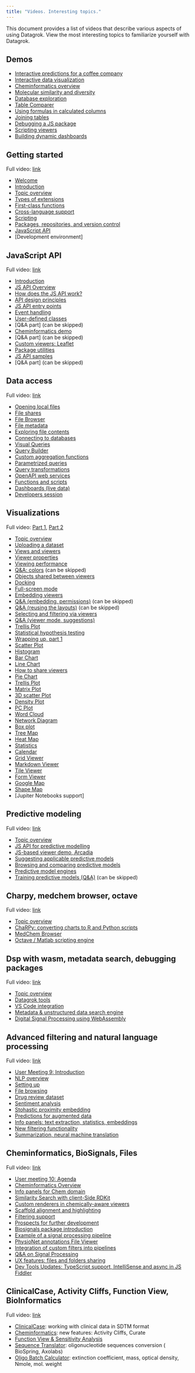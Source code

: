 ```yaml
---
title: "Videos. Interesting topics."
---
```



This document provides a list of videos that describe various aspects of using Datagrok. View the most interesting
topics to familiarize yourself with Datagrok.

## Demos

* [Interactive predictions for a coffee company]
* [Interactive data visualization]
* [Cheminformatics overview]
* [Molecular similarity and diversity]
* [Database exploration]
* [Table Comparer]
* [Using formulas in calculated columns]
* [Joining tables]
* [Debugging a JS package]
* [Scripting viewers]
* [Building dynamic dashboards]

## Getting started

Full video: [link](https://youtu.be/p7_qOU_IzLM)

* [Welcome](https://www.youtube.com/watch?v=p7_qOU_IzLM&t=0s)
* [Introduction](https://www.youtube.com/watch?v=p7_qOU_IzLM&t=363s)
* [Topic overview](https://www.youtube.com/watch?v=p7_qOU_IzLM&t=546s)
* [Types of extensions]
* [First-class functions]
* [Cross-language support]
* [Scripting]
* [Packages, repositories, and version control]
* [JavaScript API]
* [Development environment]

## JavaScript API

Full video: [link](https://youtu.be/YR17h4_0Mc8)

* [Introduction](https://www.youtube.com/watch?v=YR17h4_0Mc8&t=0s)
* [JS API Overview]
* [How does the JS API work?]
* [API design principles]
* [JS API entry points]
* [Event handling]
* [User-defined classes]
* [Q&A part] (can be skipped)
* [Cheminformatics demo]
* [Q&A part] (can be skipped)
* [Custom viewers: Leaflet]
* [Package utilities]
* [JS API samples]
* [Q&A part] (can be skipped)

## Data access

Full video: [link](https://youtu.be/dKrCk38A1m8)

* [Opening local files]
* [File shares]
* [File Browser]
* [File metadata]
* [Exploring file contents]
* [Connecting to databases]
* [Visual Queries]
* [Query Builder]
* [Custom aggregation functions]
* [Parametrized queries]
* [Query transformations]
* [OpenAPI web services]
* [Functions and scripts]
* [Dashboards (live data)]
* [Developers session]

## Visualizations

Full video: [Part 1](https://youtu.be/wAfEqAMOZzw), [Part 2](https://youtu.be/7MBXWzdC0-I)

* [Topic overview](https://www.youtube.com/watch?v=wAfEqAMOZzw&t=0s)
* [Uploading a dataset]
* [Views and viewers]
* [Viewer properties]
* [Viewing performance]
* [Q&A: colors] (can be skipped)
* [Objects shared between viewers]
* [Docking]
* [Full-screen mode]
* [Embedding viewers]
* [Q&A (embedding, permissions)] (can be skipped)
* [Q&A (reusing the layouts)] (can be skipped)
* [Selecting and filtering via viewers]
* [Q&A (viewer mode, suggestions)]
* [Trellis Plot]
* [Statistical hypothesis testing]
* [Wrapping up, part 1]
* [Scatter Plot]
* [Histogram]
* [Bar Chart]
* [Line Chart]
* [How to share viewers]
* [Pie Chart]
* [Trellis Plot]
* [Matrix Plot]
* [3D scatter Plot]
* [Density Plot]
* [PC Plot]
* [Word Cloud]
* [Network Diagram]
* [Box plot]
* [Tree Map]
* [Heat Map]
* [Statistics]
* [Calendar]
* [Grid Viewer]
* [Markdown Viewer]
* [Tile Viewer]
* [Form Viewer]
* [Google Map]
* [Shape Map]
* [Jupiter Notebooks support]

## Predictive modeling

Full video: [link](https://youtu.be/JaJgxtHAb98)

* [Topic overview](https://www.youtube.com/watch?v=JaJgxtHAb98&t=0s)
* [JS API for predictive modelling]
* [JS-based viewer demo, Arcadia]
* [Suggesting applicable predictive models]
* [Browsing and comparing predictive models]
* [Predictive model engines]
* [Training predictive models (Q&A)] (can be skipped)

## Charpy, medchem browser, octave

Full video: [link](https://youtu.be/seAgx5TbrzI)

* [Topic overview](https://www.youtube.com/watch?v=seAgx5TbrzI&t=0s)
* [ChaRPy: converting charts to R and Python scripts]
* [MedChem Browser]
* [Octave / Matlab scripting engine]

## Dsp with wasm, metadata search, debugging packages

Full video: [link](https://youtu.be/zVVmlRorpjg)

* [Topic overview](https://www.youtube.com/watch?v=zVVmlRorpjg&t=0s)
* [Datagrok tools]
* [VS Code integration]
* [Metadata & unstructured data search engine]
* [Digital Signal Processing using WebAssembly]

## Advanced filtering and natural language processing

Full video: [link](https://youtu.be/GM3XixUFFUs)

* [User Meeting 9: Introduction](https://www.youtube.com/watch?v=GM3XixUFFUs&t=0s)
* [NLP overview]
* [Setting up]
* [File browsing]
* [Drug review dataset]
* [Sentiment analysis]
* [Stohastic proximity embedding]
* [Predictions for augmented data]
* [Info panels: text extraction, statistics, embeddings]
* [New filtering functionality]
* [Summarization, neural machine translation]

## Cheminformatics, BioSignals, Files

Full video: [link](https://youtu.be/0QxzllnBreI)

* [User meeting 10: Agenda](https://www.youtube.com/watch?v=0QxzllnBreI&t=0s)
* [Cheminformatics Overview](https://www.youtube.com/watch?v=0QxzllnBreI&t=103s)
* [Info panels for Chem domain](https://www.youtube.com/watch?v=0QxzllnBreI&t=299s)
* [Similarity Search with client-Side RDKit](https://www.youtube.com/watch?v=0QxzllnBreI&t=516s)
* [Custom renderers in chemically-aware viewers](https://www.youtube.com/watch?v=0QxzllnBreI&t=718s)
* [Scaffold alignment and highlighting](https://www.youtube.com/watch?v=0QxzllnBreI&t=1119s)
* [Filtering support](https://www.youtube.com/watch?v=0QxzllnBreI&t=1312s)
* [Prospects for further development](https://www.youtube.com/watch?v=0QxzllnBreI&t=1603s)
* [Biosignals package introduction](https://www.youtube.com/watch?v=0QxzllnBreI&t=1932s)
* [Example of a signal processing pipeline](https://www.youtube.com/watch?v=0QxzllnBreI&t=2438s)
* [PhysioNet annotations File Viewer](https://www.youtube.com/watch?v=0QxzllnBreI&t=2754s)
* [Integration of custom filters into pipelines](https://www.youtube.com/watch?v=0QxzllnBreI&t=3104s)
* [Q&A on Signal Processing](https://www.youtube.com/watch?v=0QxzllnBreI&t=3310s)
* [UX features: files and folders sharing](https://www.youtube.com/watch?v=0QxzllnBreI&t=3895s)
* [Dev Tools Updates: TypeScript support, IntelliSense and async in JS Fiddler](https://www.youtube.com/watch?v=0QxzllnBreI&t=4657s)

## ClinicalCase, Activity Cliffs, Function View, BioInformatics

Full video: [link](https://youtu.be/2xuxJjpjXi4)

* [ClinicalCase](https://www.youtube.com/watch?v=2xuxJjpjXi4&t=95s): working with clinical data in SDTM format
* [Cheminformatics](https://www.youtube.com/watch?v=2xuxJjpjXi4&t=1933s): new features: Activity Cliffs, Curate
* [Function View & Sensitivity Analysis](https://www.youtube.com/watch?v=2xuxJjpjXi4&t=2507s)
* [Sequence Translator](https://www.youtube.com/watch?v=2xuxJjpjXi4&t=3782s): oligonucleotide sequences conversion (
  BioSpring, Axolabs)
* [Oligo Batch Calculator](https://www.youtube.com/watch?v=2xuxJjpjXi4&t=4902s): extinction coefficient, mass, optical
  density, Nmole, mol. weight

[Interactive Predictions for a Coffee Company]: https://www.youtube.com/watch?v=tVwpRB8fikQ

[Interactive Data Visualization]: https://www.youtube.com/watch?v=67LzPsdNrEc

[Cheminformatics Overview]: https://www.youtube.com/watch?v=k1NVdTRpYOM

[Molecular Similarity and Diversity]: https://www.youtube.com/watch?v=wCdzD64plEo

[Database Exploration]: https://www.youtube.com/watch?v=YJmSvh3_uCM

[Table Comparer]: https://www.youtube.com/watch?v=rUHFwO1iQUg

[Using Formulas in Calculated Columns]: https://www.youtube.com/watch?v=-yTTaS_WOU4

[Joining Tables]: https://www.youtube.com/watch?v=dlbK2Zo-eng

[Debugging a JS package]: https://www.youtube.com/watch?v=PDcXLMsu6UM

[Scripting Viewers]: https://www.youtube.com/watch?v=jHRpOnhBAz4

[Building Dynamic Dashboards]: https://www.youtube.com/watch?v=TtVjvxMj9Ds

[Types of Extensions]: https://www.youtube.com/watch?v=p7_qOU_IzLM&t=602s

[First-Class Functions]: https://www.youtube.com/watch?v=p7_qOU_IzLM&t=724s

[Cross-Language Support]: https://www.youtube.com/watch?v=p7_qOU_IzLM&t=954s

[Scripting]: https://www.youtube.com/watch?v=p7_qOU_IzLM&t=1890s

[Packages, Repositories, and Version Control]: https://www.youtube.com/watch?v=p7_qOU_IzLM&t=2681s

[JavaScript API]: https://www.youtube.com/watch?v=p7_qOU_IzLM&t=3568s

<!--[Development Environment]: https://www.youtube.com/watch?v=p7_qOU_IzM&t=4146s-->

[JS API Overview]: https://www.youtube.com/watch?v=YR17h4_0Mc8&t=536s

[How does the JS API work?]: https://www.youtube.com/watch?v=YR17h4_0Mc8&t=596s

[API design principles]: https://www.youtube.com/watch?v=YR17h4_0Mc8&t=969s

[JS API entry points]: https://www.youtube.com/watch?v=YR17h4_0Mc8&t=1825s

[Event handling]: https://www.youtube.com/watch?v=YR17h4_0Mc8&t=1825s

[User-Defined Classes]: https://www.youtube.com/watch?v=YR17h4_0Mc8&t=2220s

[User-Defined Classes Q&A Part]: https://www.youtube.com/watch?v=YR17h4_0Mc8&t=2506s

[Cheminformatics Demo]: https://www.youtube.com/watch?v=YR17h4_0Mc8&t=2689s

[Cheminformatics Demo Q&A Part]: https://www.youtube.com/watch?v=YR17h4_0Mc8&t=2828s

[Custom Viewers: Leaflet]: https://www.youtube.com/watch?v=YR17h4_0Mc8&t=3268s

[Package Utilities]: https://www.youtube.com/watch?v=YR17h4_0Mc8&t=3500s

[JS API Samples]: https://www.youtube.com/watch?v=YR17h4_0Mc8&t=3916s

[JS API Samples Q&A Part]: https://www.youtube.com/watch?v=YR17h4_0Mc8&t=4445s

[Opening Local Files]: https://www.youtube.com/watch?v=dKrCk38A1m8&t=336s

[File shares]: https://www.youtube.com/watch?v=dKrCk38A1m8&t=417s

[File Browser]: https://www.youtube.com/watch?v=dKrCk38A1m8&t=508s

[File metadata]: https://www.youtube.com/watch?v=dKrCk38A1m8&t=710s

[Exploring File Contents]: https://www.youtube.com/watch?v=dKrCk38A1m8&t=964s

[Connecting To Databases]: https://www.youtube.com/watch?v=dKrCk38A1m8&t=1048s

[Visual Queries]: https://www.youtube.com/watch?v=dKrCk38A1m8&t=1339s

[Query Builder]: https://www.youtube.com/watch?v=dKrCk38A1m8&t=1688s

[Custom Aggregation Functions]: https://www.youtube.com/watch?v=dKrCk38A1m8&t=1850s

[Parametrized Queries]: https://www.youtube.com/watch?v=dKrCk38A1m8&t=1980s

[Query Transformations]: https://www.youtube.com/watch?v=dKrCk38A1m8&t=2739s

[OpenAPI Web Services]: https://www.youtube.com/watch?v=dKrCk38A1m8&t=3121s

[Functions and Scripts]: https://www.youtube.com/watch?v=dKrCk38A1m8&t=3685s

[Dashboards (Live Data)]: https://www.youtube.com/watch?v=dKrCk38A1m8&t=3972s

[Developers Session]: https://www.youtube.com/watch?v=dKrCk38A1m8&t=4310s

[Uploading a Dataset]: https://www.youtube.com/watch?v=wAfEqAMOZzw&t=443s

[Views and Viewers]: https://www.youtube.com/watch?v=wAfEqAMOZzw&t=589s

[Viewer Properties]: https://www.youtube.com/watch?v=wAfEqAMOZzw&t=804s

[Viewing Performance]: https://www.youtube.com/watch?v=wAfEqAMOZzw&t=907s

[Q&A: Colors]: https://www.youtube.com/watch?v=wAfEqAMOZzw&t=1025s

[Objects Shared Between Viewers]: https://www.youtube.com/watch?v=wAfEqAMOZzw&t=1628s

[Docking]: https://www.youtube.com/watch?v=wAfEqAMOZzw&t=1726s

[Full-Screen Mode]: https://www.youtube.com/watch?v=wAfEqAMOZzw&t=2608s

[Embedding Viewers]: https://www.youtube.com/watch?v=wAfEqAMOZzw&t=2657s

[Q&A (Embedding, Permissions)]: https://www.youtube.com/watch?v=wAfEqAMOZzw&t=2943s

[Q&A (Reusing the Layouts)]: https://www.youtube.com/watch?v=wAfEqAMOZzw&t=3460s

[Selecting and Filtering via Viewers]: https://www.youtube.com/watch?v=wAfEqAMOZzw&t=4201s

[Q&A (Viewer Mode, Suggestions)]: https://www.youtube.com/watch?v=wAfEqAMOZzw&t=4307s

[Trellis Plot]: https://www.youtube.com/watch?v=wAfEqAMOZzw&t=4562s

[Statistical Hypothesis Testing]: https://www.youtube.com/watch?v=wAfEqAMOZzw&t=4810s

[Wrapping Up, part 1]: https://www.youtube.com/watch?v=wAfEqAMOZzw&t=4884s

[Scatter Plot]: https://www.youtube.com/watch?v=7MBXWzdC0-I&t=214s

[Histogram]: https://www.youtube.com/watch?v=7MBXWzdC0-I&t=485s

[Bar Chart]: https://www.youtube.com/watch?v=7MBXWzdC0-I&t=684s

[Line Chart]: https://www.youtube.com/watch?v=7MBXWzdC0-I&t=934s

[How to share viewers]: https://www.youtube.com/watch?v=7MBXWzdC0-I&t=1334s

[Pie Chart]: https://www.youtube.com/watch?v=7MBXWzdC0-I&t=1486s

[Trellis Plot details]: https://www.youtube.com/watch?v=7MBXWzdC0-I&t=1560s

[Matrix Plot]: https://www.youtube.com/watch?v=7MBXWzdC0-I&t=1653s

[3D Scatter Plot]: https://www.youtube.com/watch?v=7MBXWzdC0-I&t=1723s

[Density Plot]: https://www.youtube.com/watch?v=7MBXWzdC0-I&t=1780s

[PC Plot]: https://www.youtube.com/watch?v=7MBXWzdC0-I&t=1798s

[Word Cloud]: https://www.youtube.com/watch?v=7MBXWzdC0-I&t=1972s

[Network Diagram]: https://www.youtube.com/watch?v=7MBXWzdC0-I&t=2007s

[Box Plot]: https://www.youtube.com/watch?v=7MBXWzdC0-I&t=2332s

[Tree Map]: https://www.youtube.com/watch?v=7MBXWzdC0-I&t=2544s

[Heat Map]: https://www.youtube.com/watch?v=7MBXWzdC0-I&t=2727s

[Statistics]: https://www.youtube.com/watch?v=7MBXWzdC0-I&t=2863s

[Calendar]: https://www.youtube.com/watch?v=7MBXWzdC0-I&t=2920s

[Grid Viewer]: https://www.youtube.com/watch?v=7MBXWzdC0-I&t=2971s

[Markdown Viewer]: https://www.youtube.com/watch?v=7MBXWzdC0-I&t=3052s

[Tile Viewer]: https://www.youtube.com/watch?v=7MBXWzdC0-I&t=3052s

[Form Viewer]: https://www.youtube.com/watch?v=7MBXWzdC0-I&t=3273s

[Google Map]: https://www.youtube.com/watch?v=7MBXWzdC0-I&t=3392s

[Shape Map]: https://www.youtube.com/watch?v=7MBXWzdC0-I&t=3650s

<!--[Jupiter Notebooks Support]: https://www.youtube.com/watch?v=7MBXWdC0-I&t=3880s-->

[JS API for predictive modelling]: https://www.youtube.com/watch?v=JaJgxtHAb98&t=202s

[JS-Based Viewer Demo, Arcadia]: https://www.youtube.com/watch?v=JaJgxtHAb98&t=973s

[Suggesting Applicable Predictive Models]: https://www.youtube.com/watch?v=JaJgxtHAb98&t=1418s

[Browsing and Comparing Predictive Models]: https://www.youtube.com/watch?v=JaJgxtHAb98&t=1857s

[Predictive Model Engines]: https://www.youtube.com/watch?v=JaJgxtHAb98&t=2003s

[Training Predictive Models (Q&A)]: https://www.youtube.com/watch?v=JaJgxtHAb98&t=2189s

[ChaRPy: converting charts to R and Python scripts]: https://www.youtube.com/watch?v=seAgx5TbrzI&t=162s

[MedChem Browser]: https://www.youtube.com/watch?v=seAgx5TbrzI&t=970s

[Octave / Matlab scripting engine]: https://www.youtube.com/watch?v=seAgx5TbrzI&t=2157s

[Datagrok Tools]: https://www.youtube.com/watch?v=zVVmlRorpjg&t=258s

[VS Code integration]: https://www.youtube.com/watch?v=zVVmlRorpjg&t=870s

[Metadata & unstructured data search engine]: https://www.youtube.com/watch?v=zVVmlRorpjg&t=1585s

[Digital Signal Processing Using WebAssembly]: https://www.youtube.com/watch?v=zVVmlRorpjg&t=3535s

[Advanced filtering, Natural Language Processing video]: https://www.youtube.com/watch?v=GM3XixUFFU

[NLP Overview]: https://www.youtube.com/watch?v=GM3XixUFFUs&t=94s

[Setting up]: https://www.youtube.com/watch?v=GM3XixUFFUs&t=216s

[File browsing]: https://www.youtube.com/watch?v=GM3XixUFFUs&t=327s

[Drug Review Dataset]: https://www.youtube.com/watch?v=GM3XixUFFUs&t=476s

[Sentiment Analysis]: https://www.youtube.com/watch?v=GM3XixUFFUs&t=604s

[Stohastic Proximity Embedding]: https://www.youtube.com/watch?v=GM3XixUFFUs&t=854s

[Predictions for augmented data]: https://www.youtube.com/watch?v=GM3XixUFFUs&t=1521s

[Info panels: text extraction, statistics, embeddings]: https://www.youtube.com/watch?v=GM3XixUFFUs&t=2098s

[New filtering functionality]: https://www.youtube.com/watch?v=GM3XixUFFUs&t=2688s

[Summarization, Neural Machine Translation]: https://www.youtube.com/watch?v=GM3XixUFFUs&t=3836s
